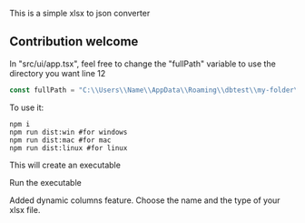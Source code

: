 This is a simple xlsx to json converter

## Contribution welcome

In "src/ui/app.tsx", feel free to change the "fullPath" variable to use the directory you want line 12

```ts
const fullPath = "C:\\Users\\Name\\AppData\\Roaming\\dbtest\\my-folder\\"
```

To use it:
```shell
npm i
npm run dist:win #for windows
npm run dist:mac #for mac
npm run dist:linux #for linux
```
This will create an executable

Run the executable

Added dynamic columns feature.
Choose the name and the type of your xlsx file.


